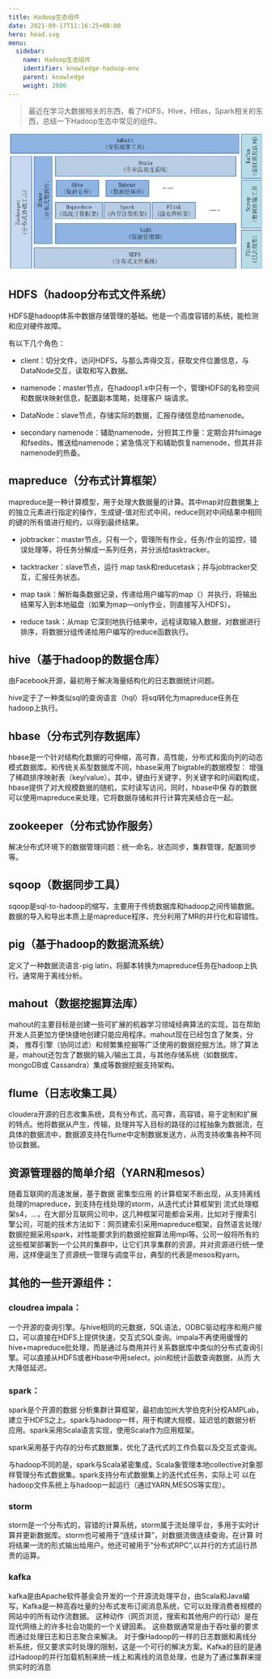```yaml
---
title: Hadoop生态组件
date: 2021-09-17T11:16:25+08:00
hero: head.svg
menu:
  sidebar:
    name: Hadoop生态组件
    identifier: knowledge-hadoop-env
    parent: knowledge
    weight: 2006
---
```


> 最近在学习大数据相关的东西，看了HDFS，Hive，HBas，Spark相关的东西，总结一下Hadoop生态中常见的组件。

![hadoop](hadoop.jpg)

## HDFS（hadoop分布式文件系统）

HDFS是hadoop体系中数据存储管理的基础。他是一个高度容错的系统，能检测和应对硬件故障。

有以下几个角色：

- client：切分文件，访问HDFS，与那么弄得交互，获取文件位置信息，与DataNode交互，读取和写入数据。

- namenode：master节点，在hadoop1.x中只有一个，管理HDFS的名称空间和数据块映射信息，配置副本策略，处理客户 端请求。

- DataNode：slave节点，存储实际的数据，汇报存储信息给namenode。

- secondary namenode：辅助namenode，分担其工作量：定期合并fsimage和fsedits，推送给namenode；紧急情况下和辅助恢复namenode，但其并非namenode的热备。

## mapreduce（分布式计算框架）

mapreduce是一种计算模型，用于处理大数据量的计算。其中map对应数据集上的独立元素进行指定的操作，生成键-值对形式中间，reduce则对中间结果中相同的键的所有值进行规约，以得到最终结果。

- jobtracker：master节点，只有一个，管理所有作业，任务/作业的监控，错误处理等，将任务分解成一系列任务，并分派给tasktracker。

- tacktracker：slave节点，运行 map task和reducetask；并与jobtracker交互，汇报任务状态。

- map task：解析每条数据记录，传递给用户编写的map（）并执行，将输出结果写入到本地磁盘（如果为map—only作业，则直接写入HDFS）。

- reduce task：从map 它深刻地执行结果中，远程读取输入数据，对数据进行排序，将数据分组传递给用户编写的reduce函数执行。

## hive（基于hadoop的数据仓库）

由Facebook开源，最初用于解决海量结构化的日志数据统计问题。

hive定于了一种类似sql的查询语言（hql）将sql转化为mapreduce任务在hadoop上执行。

## hbase（分布式列存数据库）

hbase是一个针对结构化数据的可伸缩，高可靠，高性能，分布式和面向列的动态模式数据库。和传统关系型数据库不同，hbase采用了bigtable的数据模型：
增强了稀疏排序映射表（key/value）。其中，键由行关键字，列关键字和时间戳构成，hbase提供了对大规模数据的随机，实时读写访问，同时，hbase中保
存的数据可以使用mapreduce来处理，它将数据存储和并行计算完美结合在一起。

## zookeeper（分布式协作服务）

解决分布式环境下的数据管理问题：统一命名，状态同步，集群管理，配置同步等。

## sqoop（数据同步工具）

sqoop是sql-to-hadoop的缩写，主要用于传统数据库和hadoop之间传输数据。数据的导入和导出本质上是mapreduce程序，充分利用了MR的并行化和容错性。

## pig（基于hadoop的数据流系统）

定义了一种数据流语言-pig latin，将脚本转换为mapreduce任务在hadoop上执行。通常用于离线分析。

## mahout（数据挖掘算法库）

mahout的主要目标是创建一些可扩展的机器学习领域经典算法的实现，旨在帮助开发人员更加方便快捷地创建只能应用程序。mahout现在已经包含了聚类，分类，
推荐引擎（协同过滤）和频繁集挖掘等广泛使用的数据挖掘方法。除了算法是，mahout还包含了数据的输入/输出工具，与其他存储系统（如数据库，mongoDB或
Cassandra）集成等数据挖掘支持架构。

## flume（日志收集工具）

cloudera开源的日志收集系统，具有分布式，高可靠，高容错，易于定制和扩展的特点。他将数据从产生，传输，处理并写入目标的路径的过程抽象为数据流，在
具体的数据流中，数据源支持在flume中定制数据发送方，从而支持收集各种不同协议数据。

## 资源管理器的简单介绍（YARN和mesos）

随着互联网的高速发展，基于数据 密集型应用 的计算框架不断出现，从支持离线处理的mapreduce，到支持在线处理的storm，从迭代式计算框架到 流式处理框
架s4，...，在大部分互联网公司中，这几种框架可能都会采用，比如对于搜索引擎公司，可能的技术方法如下：网页建索引采用mapreduce框架，自然语言处理/
数据挖掘采用spark，对性能要求到的数据挖掘算法用mpi等。公司一般将所有的这些框架部署到一个公共的集群中，让它们共享集群的资源，并对资源进行统一使
用，这样便诞生了资源统一管理与调度平台，典型的代表是mesos和yarn。

## 其他的一些开源组件：

### cloudrea impala：

一个开源的查询引擎。与hive相同的元数据，SQL语法，ODBC驱动程序和用户接口，可以直接在HDFS上提供快速，交互式SQL查询。impala不再使用缓慢的
hive+mapreduce批处理，而是通过与商用并行关系数据库中类似的分布式查询引擎。可以直接从HDFS或者Hbase中用select，join和统计函数查询数据，从而
大大降低延迟。

### spark：

spark是个开源的数据 分析集群计算框架，最初由加州大学伯克利分校AMPLab，建立于HDFS之上。spark与hadoop一样，用于构建大规模，延迟低的数据分析
应用。spark采用Scala语言实现，使用Scala作为应用框架。

spark采用基于内存的分布式数据集，优化了迭代式的工作负载以及交互式查询。

与hadoop不同的是，spark与Scala紧密集成，Scala象管理本地collective对象那样管理分布式数据集。spark支持分布式数据集上的迭代式任务，实际上可
以在hadoop文件系统上与hadoop一起运行（通过YARN,MESOS等实现）。

### storm

storm是一个分布式的，容错的计算系统，storm属于流处理平台，多用于实时计算并更新数据库。storm也可被用于“连续计算”，对数据流做连续查询，在计算
时将结果一流的形式输出给用户。他还可被用于“分布式RPC”,以并行的方式运行昂贵的运算。

### kafka

kafka是由Apache软件基金会开发的一个开源流处理平台，由Scala和Java编写。Kafka是一种高吞吐量的分布式发布订阅消息系统，它可以处理消费者规模的
网站中的所有动作流数据。 这种动作（网页浏览，搜索和其他用户的行动）是在现代网络上的许多社会功能的一个关键因素。 这些数据通常是由于吞吐量的要求
而通过处理日志和日志聚合来解决。 对于像Hadoop的一样的日志数据和离线分析系统，但又要求实时处理的限制，这是一个可行的解决方案。Kafka的目的是通
过Hadoop的并行加载机制来统一线上和离线的消息处理，也是为了通过集群来提供实时的消息
